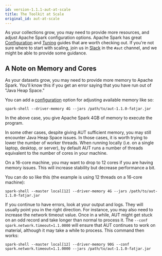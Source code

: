 ```yaml
---
id: version-1.1.1-aut-at-scale
title: The Toolkit at Scale
original_id: aut-at-scale
---
```


As your collections grow, you may need to provide more resources, and adjust
Apache Spark configuration options. Apache Spark has great
[Configuration](https://spark.apache.org/docs/latest/configuration.html) and
[Tuning](https://spark.apache.org/docs/latest/tuning.html) guides that are
worth checking out. If you're not sure where to start with scaling, join us in
[Slack](slack.archivesunleashed.org) in the `#aut` channel, and we might be
able to provide some guidance.

## A Note on Memory and Cores

As your datasets grow, you may need to provide more memory to Apache Spark.
You'll know this if you get an error saying that you have run out of "Java Heap
Space."

You can add a
[configuration](https://spark.apache.org/docs/latest/configuration.html) option
for adjusting available memory like so:

```shell
spark-shell --driver-memory 4G --jars /path/to/aut-1.1.0-fatjar.jar
```

In the above case, you give Apache Spark 4GB of memory to execute the program.

In some other cases, despite giving AUT sufficient memory, you may still
encounter Java Heap Space issues. In those cases, it is worth trying to lower
the number of worker threads. When running locally (i.e. on a single laptop,
desktop, or server), by default AUT runs a number of threads equivalent to the
number of cores in your machine.

On a 16-core machine, you may want to drop to 12 cores if you are having memory
issues. This will increase stability but decrease performance a bit.

You can do so like this (the example is using 12 threads on a 16-core machine):

```shell
spark-shell --master local[12] --driver-memory 4G --jars /path/to/aut-1.1.0-fatjar.jar
```

If you continue to have errors, look at your output and logs. They will usually
point you in the right direction. For instance, you may also need to increase
the network timeout value. Once in a while, AUT might get stuck on an odd
record and take longer than normal to process it. The `--conf
spark.network.timeout=1.1.0000` will ensure that AUT continues to work on
material, although it may take a while to process. This command then works:

```shell
spark-shell --master local[12] --driver-memory 90G --conf spark.network.timeout=1.1.0000 --jars /path/to/aut-1.1.0-fatjar.jar
```
